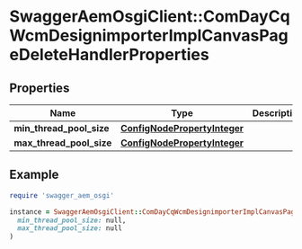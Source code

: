# SwaggerAemOsgiClient::ComDayCqWcmDesignimporterImplCanvasPageDeleteHandlerProperties

## Properties

| Name | Type | Description | Notes |
| ---- | ---- | ----------- | ----- |
| **min_thread_pool_size** | [**ConfigNodePropertyInteger**](ConfigNodePropertyInteger.md) |  | [optional] |
| **max_thread_pool_size** | [**ConfigNodePropertyInteger**](ConfigNodePropertyInteger.md) |  | [optional] |

## Example

```ruby
require 'swagger_aem_osgi'

instance = SwaggerAemOsgiClient::ComDayCqWcmDesignimporterImplCanvasPageDeleteHandlerProperties.new(
  min_thread_pool_size: null,
  max_thread_pool_size: null
)
```

